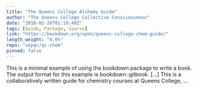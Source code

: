 ```yaml
---
title: "The Queens College Alchemy Guide"
author: "The Queens College Collective Consciousness"
date: "2018-02-26T01:19:49Z"
tags: [Guide, Package, Course]
link: "https://bookdown.org/open/queens-college-chem-guide/"
length_weight: "4.6%"
repo: "sepqc/qc-chem"
pinned: false
---
```


This is a minimal example of using the bookdown package to write a book. The output format for this example is bookdown::gitbook. [...] This is a collaboratively written guide for chemistry courses at Queens College, ...
